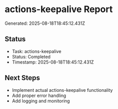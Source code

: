 # actions-keepalive Report

Generated: 2025-08-18T18:45:12.431Z

## Status
- Task: actions-keepalive
- Status: Completed
- Timestamp: 2025-08-18T18:45:12.431Z

## Next Steps
- Implement actual actions-keepalive functionality
- Add proper error handling
- Add logging and monitoring
